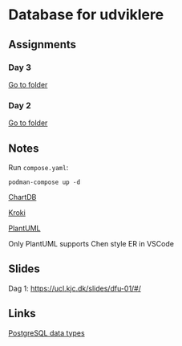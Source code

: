 # Database for udviklere

## Assignments
### Day 3
[Go to folder](/Day3/)

### Day 2
[Go to folder](/Day2/)

## Notes
Run `compose.yaml`:

```shell
podman-compose up -d
```

[ChartDB](http://localhost:5123)

[Kroki](http://localhost:8000)

[PlantUML](http://localhost:8100)

Only PlantUML supports Chen style ER in VSCode

## Slides
Dag 1: https://ucl.kjc.dk/slides/dfu-01/#/

## Links
[PostgreSQL data types](https://www.postgresql.org/docs/current/datatype.html)